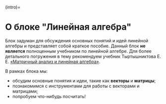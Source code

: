 (intro)=
# О блоке "Линейная алгебра"

Блок задуман для обсуждения основных понятий и идей линейной алгебры и представляет собой краткое пособие. Данный блок **не является** полноценным учебником по линейной алгебре. Для более детального погружения в тему рекомендуем учебник Тыртышниктова Е. Е. [«Матричный анализ и линейная алгебра»](https://www.inm.ras.ru/wp-content/uploads/library/Monographies/all.pdf).

В рамках блока мы:
- обсудим основные понятия и идеи, такие как **векторы** и **матрицы**;
- познакомимся с инструментами для работы с векторами и матрицами;
- попробуем что-нибудь посчитать!
